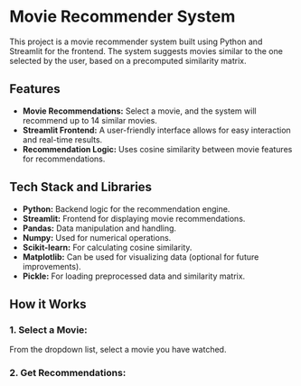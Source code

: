 # Movie Recommender System

This project is a movie recommender system built using Python and Streamlit for the frontend. The system suggests movies similar to the one selected by the user, based on a precomputed similarity matrix.

## Features
- **Movie Recommendations:** Select a movie, and the system will recommend up to 14 similar movies.
- **Streamlit Frontend:** A user-friendly interface allows for easy interaction and real-time results.
- **Recommendation Logic:** Uses cosine similarity between movie features for recommendations.

## Tech Stack and Libraries
- **Python:** Backend logic for the recommendation engine.
- **Streamlit:** Frontend for displaying movie recommendations.
- **Pandas:** Data manipulation and handling.
- **Numpy:** Used for numerical operations.
- **Scikit-learn:** For calculating cosine similarity.
- **Matplotlib:** Can be used for visualizing data (optional for future improvements).
- **Pickle:** For loading preprocessed data and similarity matrix.

## How it Works

### 1. Select a Movie:
From the dropdown list, select a movie you have watched.

### 2. Get Recommendations:
Click the "Recommend" button to receive a list of similar movies based on a precomputed similarity matrix using cosine similarity.

### 3. Recommendation Logic:
- The system loads movie data and a similarity matrix from pickle files.
- For the selected movie, it computes movie similarities using cosine distance, and recommends the top 14 similar movies.

## How to Run the Streamlit App

### 1. Clone the Repository
First, clone the repository to your local machine:

```bash
git clone https://github.com/your-repo/movie-recommender.git
```

### 2. Install Dependencies
Navigate to the project directory and install the required dependencies using the requirements.txt file:

```bash
cd movie-recommender
pip install -r requirements.txt
```
### 3. Run the Streamlit App
To launch the Streamlit app, run the following command in your terminal:
```bash
streamlit run app.py
```

This will start a local server, and you'll see a URL where you can access the app, typically:
http://localhost:8501/



